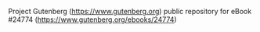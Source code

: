 Project Gutenberg (https://www.gutenberg.org) public repository for eBook #24774 (https://www.gutenberg.org/ebooks/24774)
